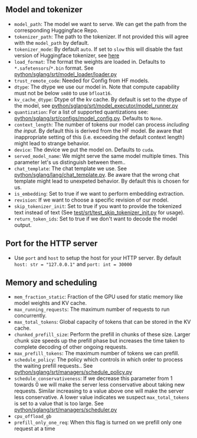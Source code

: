 ## Model and tokenizer

* `model_path`: The model we want to serve. We can get the path from the corresponding Huggingface Repo.
* `tokenizer_path`: The path to the tokenizer. If not provided this will agree with the `model_path` by default.
* `tokenizer_mode`: By default `auto`. If set to `slow` this will disable the fast version of Huggingface tokenizer, see [here](https://huggingface.co/docs/transformers/en/main_classes/tokenizer)
* `load_format`: The format the weights are loaded in. Defaults to `*.safetensors`/`*.bin` format. See [python/sglang/srt/model_loader/loader.py](https://github.com/sgl-project/sglang/blob/main/python/sglang/srt/model_loader/loader.py)
* `trust_remote_code`: Needed for Config from HF models.
* `dtype`: The dtype we use our model in. Note that compute capability must not be below `sm80` to use `bfloat16`. 
* `kv_cache_dtype`: Dtype of the kv cache. By default is set to the dtype of the model, see [python/sglang/srt/model_executor/model_runner.py](https://github.com/sgl-project/sglang/blob/main/python/sglang/srt/model_loader/loader.py)
* `quantization`: For a list of supported quantizations see: [python/sglang/srt/configs/model_config.py](https://github.com/sgl-project/sglang/blob/main/python/sglang/srt/configs/model_config.py). Defaults to `None`.
* `context_length`: The number of tokens our model can process *including the input*. By default this is derived from the HF model. Be aware that inappropriate setting of this (i.e. exceeding the default context length) might lead to strange behavior.
* `device`: The device we put the model on. Defaults to `cuda`.
* `served_model_name`: We might serve the same model multiple times. This parameter let's us distinguish between them..
* `chat_template`: The chat template we use. See [python/sglang/lang/chat_template.py](https://github.com/sgl-project/sglang/blob/main/python/sglang/lang/chat_template.py). Be aware that the wrong chat template might lead to unexpeted behavior. By default this is chosen for us.
* `is_embedding`: Set to true if we want to perform embedding extraction.
* `revision`: If we want to choose a specific revision of our model.
* `skip_tokenizer_init`: Set to true if you want to provide the tokenized text instead of text (See [test/srt/test_skip_tokenizer_init.py](https://github.com/sgl-project/sglang/blob/main/test/srt/test_skip_tokenizer_init.py) for usage). 
* `return_token_ids`: Set to true if we don't want to decode the model output.

## Port for the HTTP server

* Use `port` and `host` to setup the host for your HTTP server. By default `host: str = "127.0.0.1"` and `port: int = 30000`

## Memory and scheduling

* `mem_fraction_static`: Fraction of the GPU used for static memory like model weights and KV cache.
* `max_running_requests`: The maximum number of requests to run concurrently.
* `max_total_tokens`: Global capacity of tokens that can be stored in the KV cache.
* `chunked_prefill_size`: Perform the prefill in chunks of these size. Larger chunk size speeds up the prefill phase but increases the time taken to complete decoding of other ongoing requests.
* `max_prefill_tokens`: The maximum number of tokens we can prefill.
* `schedule_policy`: The policy which controls in which order to process the waiting prefill requests.. See [python/sglang/srt/managers/schedule_policy.py](https://github.com/sgl-project/sglang/blob/main/python/sglang/srt/managers/schedule_policy.py)
* `schedule_conservativeness`: If we decrease this parameter from 1 towards 0 we will make the server less conservative about taking new requests. Similar increasing to a value above one will make the server less conservative. A lower value indicates we suspect `max_total_tokens` is set to a value that is too large. See [python/sglang/srt/managers/scheduler.py](https://github.com/sgl-project/sglang/blob/main/python/sglang/srt/managers/scheduler.py)
* `cpu_offload_gb`
* `prefill_only_one_req`: When this flag is turned on we prefill only one request at a time